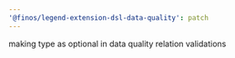 ```yaml
---
'@finos/legend-extension-dsl-data-quality': patch
---
```


making type as optional in data quality relation validations
